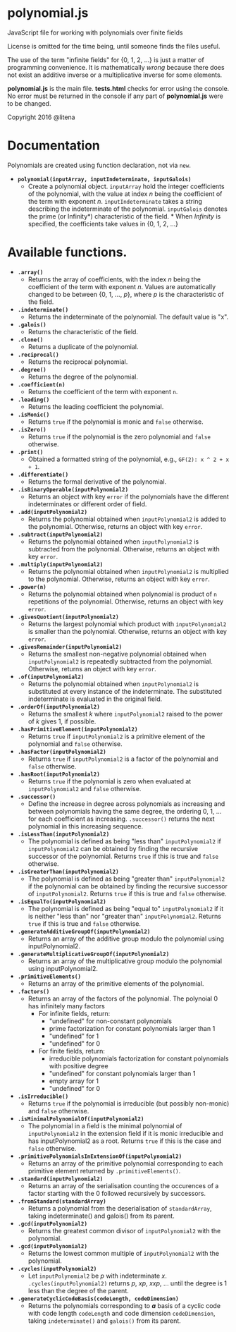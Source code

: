 # polynomial.js
JavaScript file for working with polynomials over finite fields

License is omitted for the time being, until someone finds the files useful.

The use of the term "infinite fields" for {0, 1, 2, ...} is just a matter of programming convenience. It is mathematically *wrong* because there does not exist an additive inverse or a multiplicative inverse for some elements.

**polynomial.js** is the main file. **tests.html** checks for error using the console. No error must be returned in the console if any part of **polynomial.js** were to be changed.

Copyright 2016 @litena

# Documentation
Polynomials are created using function declaration, not via `new`.

* **`polynomial(inputArray, inputIndeterminate, inputGalois)`**
  * Create a polynomial object. `inputArray` hold the integer coefficients of the polynomial, with the value at index *n* being the coefficient of the term with exponent *n*. `inputIndeterminate` takes a string describing the indeterminate of the polynomial. `inputGalois` denotes the prime (or Infinity\*) characteristic of the field.
\* When *Infinity* is specified, the coefficients take values in {0, 1, 2, ...}
# Available functions.

* **`.array()`**
  * Returns the array of coefficients, with the index *n* being the coefficient of the term with exponent *n*. Values are automatically changed to be between {0, 1, ..., *p*}, where *p* is the characteristic of the field.
* **`.indeterminate()`**
  * Returns the indeterminate of the polynomial. The default value is "x".
* **`.galois()`**
  * Returns the characteristic of the field.
* **`.clone()`**
  * Returns a duplicate of the polynomial.
* **`.reciprocal()`**
  * Returns the reciprocal polynomial.
* **`.degree()`**
  * Returns the degree of the polynomial.
* **`.coefficient(n)`**
  * Returns the coefficient of the term with exponent `n`.
* **`.leading()`**
  * Returns the leading coefficient the polynomial.
* **`.isMonic()`**
  * Returns `true` if the polynomial is monic and `false` otherwise.
* **`.isZero()`**
  * Returns `true` if the polynomial is the zero polynomial and `false` otherwise.
* **`.print()`**
  * Obtained a formatted string of the polynomial, e.g., `GF(2): x ^ 2 + x + 1`.
* **`.differentiate()`**
  * Returns the formal derivative of the polynomial.
* **`.isBinaryOperable(inputPolynomial2)`**
  * Returns an object with key `error` if the polynomials have the different indeterminates or different order of field.
* **`.add(inputPolynomial2)`**
  * Returns the polynomial obtained when `inputPolynomial2` is added to the polynomial. Otherwise, returns an object with key `error`.
* **`.subtract(inputPolynomial2)`**
  * Returns the polynomial obtained when `inputPolynomial2` is subtracted from the polynomial. Otherwise, returns an object with key `error`.
* **`.multiply(inputPolynomial2)`**
  * Returns the polynomial obtained when `inputPolynomial2` is multiplied to the polynomial. Otherwise, returns an object with key `error`.
* **`.power(n)`**
  * Returns the polynomial obtained when polynomial is product of `n` repetitions of the polynomial. Otherwise, returns an object with key `error`.
* **`.givesQuotient(inputPolynomial2)`**
  * Returns the largest polynomial which product with `inputPolynomial2` is smaller than the polynomial. Otherwise, returns an object with key `error`.
* **`.givesRemainder(inputPolynomial2)`**
  * Returns the smallest non-negative polynomial obtained when `inputPolynomial2` is repeatedly subtracted from the polynomial. Otherwise, returns an object with key `error`.
* **`.of(inputPolynomial2)`**
  * Returns the polynomial obtained when `inputPolynomial2` is substituted at every instance of the indeterminate. The substituted indeterminate is evaluated in the original field.
* **`.orderOf(inputPolynomial2)`**
  * Returns the smallest *k* where `inputPolynomial2` raised to the power of *k* gives 1, if possible.
* **`.hasPrimitiveElement(inputPolynomial2)`**
  * Returns `true` if `inputPolynomial2` is a primitive element of the polynomial and `false` otherwise.
* **`.hasFactor(inputPolynomial2)`**
  * Returns `true` if `inputPolynomial2` is a factor of the polynomial and `false` otherwise.
* **`.hasRoot(inputPolynomial2)`**
  * Returns `true` if the polynomial is zero when evaluated at `inputPolynomial2` and `false` otherwise.
* **`.successor()`**
  * Define the increase in degree across polynomials as increasing and between polynomials having the same degree, the ordering 0, 1, ... for each coefficient as increasing. `.successor()` returns the next polynomial in this increasing sequence.
* **`.isLessThan(inputPolynomial2)`**
  * The polynomial is defined as being "less than" `inputPolynomial2` if `inputPolynomial2` can be obtained by finding the recursive successor of the polynomial. Returns `true` if this is true and `false` otherwise.
* **`.isGreaterThan(inputPolynomial2)`**
  * The polynomial is defined as being "greater than" `inputPolynomial2` if the polynomial can be obtained by finding the recursive successor of `inputPolynomial2`. Returns `true` if this is true and `false` otherwise.
* **`.isEqualTo(inputPolynomial2)`**
  * The polynomial is defined as being "equal to" `inputPolynomial2` if it is neither "less than" nor "greater than" `inputPolynomial2`. Returns `true` if this is true and `false` otherwise.
* **`.generateAdditiveGroupOf(inputPolynomial2)`**
  * Returns an array of the additive group modulo the polynomial using inputPolynomial2.
* **`.generateMultiplicativeGroupOf(inputPolynomial2)`**
  * Returns an array of the multiplicative group modulo the polynomial using inputPolynomial2.
* **`.primitiveElements()`**
  * Returns an array of the primitive elements of the polynomial.
* **`.factors()`**
  * Returns an array of the factors of the polynomial. The polynoial 0 has infinitely many factors
    * For infinite fields, return:
      * "undefined" for non-constant polynomials
      * prime factorization for constant polynomials larger than 1
      * "undefined" for 1
      * "undefined" for 0
    * For finite fields, return:
      * irreducible polynomials factorization for constant polynomials with positive degree
      * "undefined" for constant polynomials larger than 1
      * empty array for 1
      * "undefined" for 0
* **`.isIrreducible()`**
  * Returns `true` if the polynomial is irreducible (but possibly non-monic) and `false` otherwise.
* **`.isMinimalPolynomialOf(inputPolynomial2)`**
  * The polynomial in a field is the minimal polynomial of `inputPolynomial2` in the extension field if it is monic irreducible and has inputPolynomial2 as a root. Returns `true` if this is the case and `false` otherwise.
* **`.primitivePolynomialsInExtensionOf(inputPolynomial2)`**
  * Returns an array of the primitive polynomial corresponding to each primitive element returned by `.primitiveElements()`.
* **`.standard(inputPolynomial2)`**
  * Returns an array of the serialisation counting the occurences of a factor starting with the 0 followed recursively by successors.
* **`.fromStandard(standardArray)`**
  * Returns a polynomial from the deserialisation of `standardArray`, taking indeterminate() and galois() from its parent.
* **`.gcd(inputPolynomial2)`**
  * Returns the greatest common divisor of `inputPolynomial2` with the polynomial.
* **`.gcd(inputPolynomial2)`**
  * Returns the lowest common multiple of `inputPolynomial2` with the polynomial.
* **`.cycles(inputPolynomial2)`**
  * Let `inputPolynomial2` be *p* with indeterminate *x*. `.cycles(inputPolynomial2)` returns *p*, *xp*, *xxp*, ... until the degree is 1 less than the degree of the parent.
* **`.generateCyclicCodeBasis(codeLength, codeDimension)`**
  * Returns the polynomials corresponding to ***a*** basis of a cyclic code with code length `codeLength` and code dimension `codeDimension`, taking `indeterminate()` and `galois()` from its parent.
